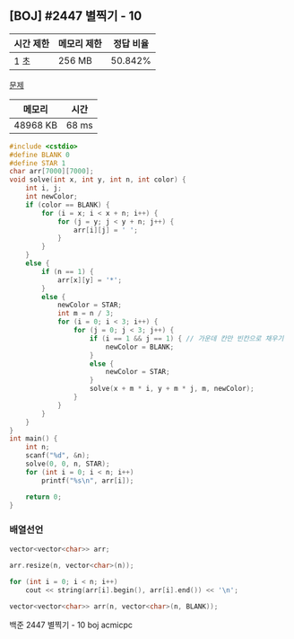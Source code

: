 ## [BOJ] #2447 별찍기 - 10

| 시간 제한 | 메모리 제한 | 정답 비율 |
| --------- | ----------- | --------- |
| 1 초      | 256 MB      | 50.842%   |

[문제](https://www.acmicpc.net/problem/2447)



| 메모리   | 시간  |
| -------- | ----- |
| 48968 KB | 68 ms |

```c++
#include <cstdio>
#define BLANK 0
#define STAR 1
char arr[7000][7000];
void solve(int x, int y, int n, int color) {
	int i, j;
	int newColor;
	if (color == BLANK) {
		for (i = x; i < x + n; i++) {
			for (j = y; j < y + n; j++) {
				arr[i][j] = ' ';
			}
		}
	}
	else {
		if (n == 1) {
			arr[x][y] = '*';
		}
		else {
			newColor = STAR;
			int m = n / 3;
			for (i = 0; i < 3; i++) {
				for (j = 0; j < 3; j++) {
					if (i == 1 && j == 1) { // 가운데 칸만 빈칸으로 채우기
						newColor = BLANK;
					}
					else {
						newColor = STAR;
					}
					solve(x + m * i, y + m * j, m, newColor);
				}
			}
		}
	}
}
int main() {
	int n;
	scanf("%d", &n);
	solve(0, 0, n, STAR);
	for (int i = 0; i < n; i++)
		printf("%s\n", arr[i]);

	return 0;
}
```



### 배열선언

```c++
vector<vector<char>> arr;

arr.resize(n, vector<char>(n));
	
for (int i = 0; i < n; i++)
    cout << string(arr[i].begin(), arr[i].end()) << '\n';
```

```c++
vector<vector<char>> arr(n, vector<char>(n, BLANK));
```





백준 2447 별찍기 - 10 boj acmicpc

